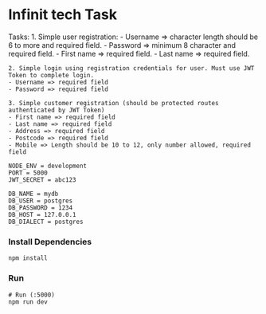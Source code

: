 # Infinit tech Task

Tasks: 1. Simple user registration: - Username => character length should be 6 to more and required field. - Password => minimum 8 character and required field. - First name => required field. - Last name => required field.

    2. Simple login using registration credentials for user. Must use JWT Token to complete login.
    - Username => required field
    - Password => required field

    3. Simple customer registration (should be protected routes authenticated by JWT Token)
    - First name => required field
    - Last name => required field
    - Address => required field
    - Postcode => required field
    - Mobile => Length should be 10 to 12, only number allowed, required field

```
NODE_ENV = development
PORT = 5000
JWT_SECRET = abc123

DB_NAME = mydb
DB_USER = postgres
DB_PASSWORD = 1234
DB_HOST = 127.0.0.1
DB_DIALECT = postgres
```

### Install Dependencies

```
npm install

```

### Run

```
# Run (:5000)
npm run dev

```
